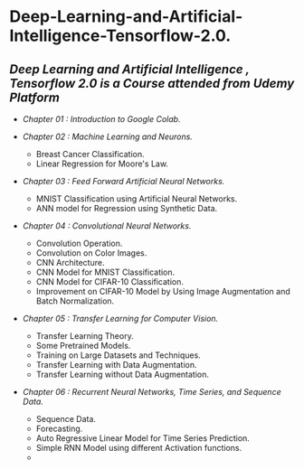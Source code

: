 # **Deep-Learning-and-Artificial-Intelligence-Tensorflow-2.0**.
## *Deep Learning and Artificial Intelligence , Tensorflow 2.0 is a Course attended from Udemy Platform*

+ *Chapter 01 : Introduction to Google Colab.*
+ *Chapter 02 : Machine Learning and Neurons.*
  + Breast Cancer Classification.
  + Linear Regression for Moore's Law.
+ *Chapter 03 : Feed Forward Artificial Neural Networks.*
  + MNIST Classification using Artificial Neural Networks.
  + ANN model for Regression using Synthetic Data.
+ *Chapter 04 : Convolutional Neural Networks.*
  + Convolution Operation.
  + Convolution on Color Images.
  + CNN Architecture.
  + CNN Model for MNIST Classification.
  + CNN Model for CIFAR-10 Classification.
  + Improvement on CIFAR-10 Model by Using Image Augmentation and Batch Normalization.
+ *Chapter 05 : Transfer Learning for Computer Vision.*
  + Transfer Learning Theory.
  + Some Pretrained Models.
  + Training on Large Datasets and Techniques.
  + Transfer Learning with Data Augmentation.
  + Transfer Learning without Data Augmentation.

+ *Chapter 06 : Recurrent Neural Networks, Time Series, and Sequence Data.*
  + Sequence Data.
  + Forecasting.
  + Auto Regressive Linear Model for Time Series Prediction.
  + Simple RNN Model using different Activation functions.
  +
